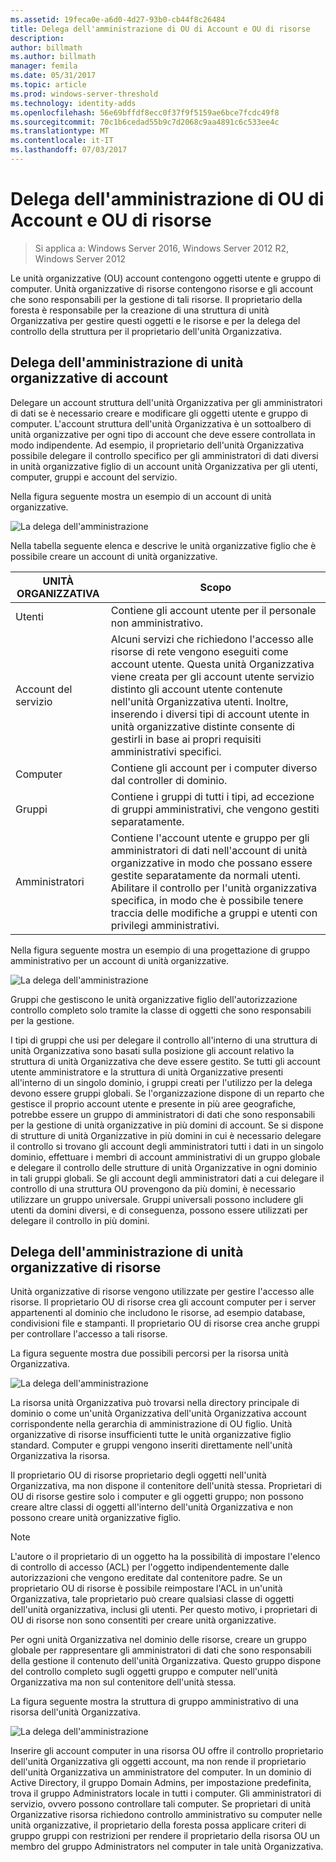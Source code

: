 ```yaml
---
ms.assetid: 19feca0e-a6d0-4d27-93b0-cb44f8c26484
title: Delega dell'amministrazione di OU di Account e OU di risorse
description: 
author: billmath
ms.author: billmath
manager: femila
ms.date: 05/31/2017
ms.topic: article
ms.prod: windows-server-threshold
ms.technology: identity-adds
ms.openlocfilehash: 56e69bffdf8ecc0f37f9f5159ae6bce7fcdc49f8
ms.sourcegitcommit: 70c1b6cedad55b9c7d2068c9aa4891c6c533ee4c
ms.translationtype: MT
ms.contentlocale: it-IT
ms.lasthandoff: 07/03/2017
---
```

# <a name="delegating-administration-of-account-ous-and-resource-ous"></a>Delega dell'amministrazione di OU di Account e OU di risorse

>Si applica a: Windows Server 2016, Windows Server 2012 R2, Windows Server 2012

Le unità organizzative (OU) account contengono oggetti utente e gruppo di computer. Unità organizzative di risorse contengono risorse e gli account che sono responsabili per la gestione di tali risorse. Il proprietario della foresta è responsabile per la creazione di una struttura di unità Organizzativa per gestire questi oggetti e le risorse e per la delega del controllo della struttura per il proprietario dell'unità Organizzativa.  
  
## <a name="delegating-administration-of-account-ous"></a>Delega dell'amministrazione di unità organizzative di account  
Delegare un account struttura dell'unità Organizzativa per gli amministratori di dati se è necessario creare e modificare gli oggetti utente e gruppo di computer. L'account struttura dell'unità Organizzativa è un sottoalbero di unità organizzative per ogni tipo di account che deve essere controllata in modo indipendente. Ad esempio, il proprietario dell'unità Organizzativa possibile delegare il controllo specifico per gli amministratori di dati diversi in unità organizzative figlio di un account unità Organizzativa per gli utenti, computer, gruppi e account del servizio.  
  
Nella figura seguente mostra un esempio di un account di unità organizzative.  
  
![La delega dell'amministrazione](media/Delegating-Administration-of-Account-OUs-and-Resource-OUs/66d38fbe-e8eb-42d7-abab-9526243bf6d9.gif)  
  
Nella tabella seguente elenca e descrive le unità organizzative figlio che è possibile creare un account di unità organizzative.  
  
|UNITÀ ORGANIZZATIVA|Scopo|  
|------|-----------|  
|Utenti|Contiene gli account utente per il personale non amministrativo.|  
|Account del servizio|Alcuni servizi che richiedono l'accesso alle risorse di rete vengono eseguiti come account utente. Questa unità Organizzativa viene creata per gli account utente servizio distinto gli account utente contenute nell'unità Organizzativa utenti. Inoltre, inserendo i diversi tipi di account utente in unità organizzative distinte consente di gestirli in base ai propri requisiti amministrativi specifici.|  
|Computer|Contiene gli account per i computer diverso dal controller di dominio.|  
|Gruppi|Contiene i gruppi di tutti i tipi, ad eccezione di gruppi amministrativi, che vengono gestiti separatamente.|  
|Amministratori|Contiene l'account utente e gruppo per gli amministratori di dati nell'account di unità organizzative in modo che possano essere gestite separatamente da normali utenti. Abilitare il controllo per l'unità organizzativa specifica, in modo che è possibile tenere traccia delle modifiche a gruppi e utenti con privilegi amministrativi.|  
  
Nella figura seguente mostra un esempio di una progettazione di gruppo amministrativo per un account di unità organizzative.  
  
![La delega dell'amministrazione](media/Delegating-Administration-of-Account-OUs-and-Resource-OUs/be2cd2d2-6956-429c-a53a-369e6fe40b2b.gif)  
  
Gruppi che gestiscono le unità organizzative figlio dell'autorizzazione controllo completo solo tramite la classe di oggetti che sono responsabili per la gestione.  
  
I tipi di gruppi che usi per delegare il controllo all'interno di una struttura di unità Organizzativa sono basati sulla posizione gli account relativo la struttura di unità Organizzativa che deve essere gestito. Se tutti gli account utente amministratore e la struttura di unità Organizzative presenti all'interno di un singolo dominio, i gruppi creati per l'utilizzo per la delega devono essere gruppi globali. Se l'organizzazione dispone di un reparto che gestisce il proprio account utente e presente in più aree geografiche, potrebbe essere un gruppo di amministratori di dati che sono responsabili per la gestione di unità organizzative in più domini di account. Se si dispone di strutture di unità Organizzative in più domini in cui è necessario delegare il controllo si trovano gli account degli amministratori tutti i dati in un singolo dominio, effettuare i membri di account amministrativi di un gruppo globale e delegare il controllo delle strutture di unità Organizzative in ogni dominio in tali gruppi globali. Se gli account degli amministratori dati a cui delegare il controllo di una struttura OU provengono da più domini, è necessario utilizzare un gruppo universale. Gruppi universali possono includere gli utenti da domini diversi, e di conseguenza, possono essere utilizzati per delegare il controllo in più domini.  
  
## <a name="delegating-administration-of-resource-ous"></a>Delega dell'amministrazione di unità organizzative di risorse  
Unità organizzative di risorse vengono utilizzate per gestire l'accesso alle risorse. Il proprietario OU di risorse crea gli account computer per i server appartenenti al dominio che includono le risorse, ad esempio database, condivisioni file e stampanti. Il proprietario OU di risorse crea anche gruppi per controllare l'accesso a tali risorse.  
  
La figura seguente mostra due possibili percorsi per la risorsa unità Organizzativa.  
  
![La delega dell'amministrazione](media/Delegating-Administration-of-Account-OUs-and-Resource-OUs/6667a5ce-34d6-48a9-9974-b823ba70e2af.gif)  
  
La risorsa unità Organizzativa può trovarsi nella directory principale di dominio o come un'unità Organizzativa dell'unità Organizzativa account corrispondente nella gerarchia di amministrazione di OU figlio. Unità organizzative di risorse insufficienti tutte le unità organizzative figlio standard. Computer e gruppi vengono inseriti direttamente nell'unità Organizzativa la risorsa.  
  
Il proprietario OU di risorse proprietario degli oggetti nell'unità Organizzativa, ma non dispone il contenitore dell'unità stessa. Proprietari di OU di risorse gestire solo i computer e gli oggetti gruppo; non possono creare altre classi di oggetti all'interno dell'unità Organizzativa e non possono creare unità organizzative figlio.  
  
> [!NOTE]  
> L'autore o il proprietario di un oggetto ha la possibilità di impostare l'elenco di controllo di accesso (ACL) per l'oggetto indipendentemente dalle autorizzazioni che vengono ereditate dal contenitore padre. Se un proprietario OU di risorse è possibile reimpostare l'ACL in un'unità Organizzativa, tale proprietario può creare qualsiasi classe di oggetti dell'unità organizzativa, inclusi gli utenti. Per questo motivo, i proprietari di OU di risorse non sono consentiti per creare unità organizzative.  
  
Per ogni unità Organizzativa nel dominio delle risorse, creare un gruppo globale per rappresentare gli amministratori di dati che sono responsabili della gestione il contenuto dell'unità Organizzativa. Questo gruppo dispone del controllo completo sugli oggetti gruppo e computer nell'unità Organizzativa ma non sul contenitore dell'unità stessa.  
  
La figura seguente mostra la struttura di gruppo amministrativo di una risorsa dell'unità Organizzativa.  
  
![La delega dell'amministrazione](media/Delegating-Administration-of-Account-OUs-and-Resource-OUs/8a3f7714-a3bf-43f7-b999-6070543248b0.gif)  
  
Inserire gli account computer in una risorsa OU offre il controllo proprietario dell'unità Organizzativa gli oggetti account, ma non rende il proprietario dell'unità Organizzativa un amministratore del computer. In un dominio di Active Directory, il gruppo Domain Admins, per impostazione predefinita, trova il gruppo Administrators locale in tutti i computer. Gli amministratori di servizio, ovvero possono controllare tali computer. Se proprietari di unità Organizzative risorsa richiedono controllo amministrativo su computer nelle unità organizzative, il proprietario della foresta possa applicare criteri di gruppo gruppi con restrizioni per rendere il proprietario della risorsa OU un membro del gruppo Administrators nel computer in tale unità Organizzativa.  
  


